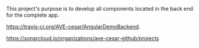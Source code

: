 This project's purpose is to develop all components located in the back end for the complete app.
  
https://travis-ci.org/AVE-cesar/AngularDemoBackend.

https://sonarcloud.io/organizations/ave-cesar-github/projects


